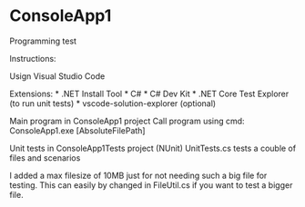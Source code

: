 # ConsoleApp1
Programming test

Instructions:

Usign Visual Studio Code

Extensions:
	* .NET Install Tool
	* C#
	* C# Dev Kit
	* .NET Core Test Explorer (to run unit tests)
	* vscode-solution-explorer (optional)

Main program in ConsoleApp1 project
	Call program using cmd: ConsoleApp1.exe [AbsoluteFilePath]

Unit tests in ConsoleApp1Tests project (NUnit)
	UnitTests.cs tests a couble of files and scenarios

I added a max filesize of 10MB just for not needing such a big file for testing.
This can easily by changed in FileUtil.cs if you want to test a bigger file.
